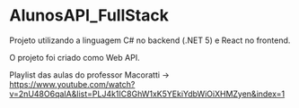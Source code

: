 # AlunosAPI_FullStack

Projeto utilizando a linguagem C# no backend (.NET 5) e React no frontend.

O projeto foi criado como Web API.

Playlist das aulas do professor Macoratti → https://www.youtube.com/watch?v=2nU48O6qaIA&list=PLJ4k1IC8GhW1xK5YEkiYdbWiOiXHMZyen&index=1
